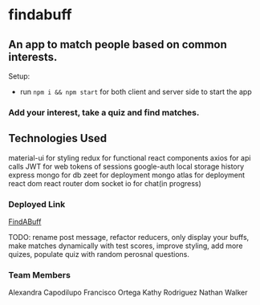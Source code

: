 # findabuff

## An app to match people based on common interests.

Setup:
- run ```npm i && npm start``` for both client and server side to start the app

### Add your interest, take a quiz and find matches.

## Technologies Used
material-ui for styling
redux for functional react components
axios for api calls
JWT for web tokens of sessions
google-auth 
local storage
history
express
mongo for db
zeet for deployment
mongo atlas for deployment
react dom
react router dom
socket io for chat(in progress)

### Deployed Link
[FindABuff](https://fortega328-findabuff.zeet.app/posts)

TODO: rename post message, refactor reducers, only display your buffs, make matches dynamically with test scores, improve styling, add more quizes, populate quiz with random perosnal questions. 

### Team Members
Alexandra Capodilupo
Francisco Ortega
Kathy Rodriguez
Nathan Walker